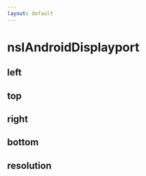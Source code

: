 ```yaml
---
layout: default
---
```


# nsIAndroidDisplayport #

## left ##

## top ##

## right ##

## bottom ##

## resolution ##
